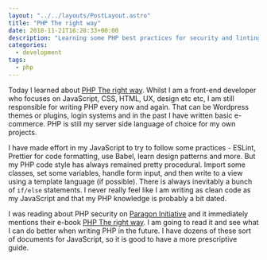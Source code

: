 ```yaml
---
layout: "../../layouts/PostLayout.astro"
title: "PHP The right way"
date: 2018-11-21T16:28:33+00:00
description: "Learning some PHP best practices for security and linting"
categories:
  - development
tags:
  - php
---
```


Today I learned about [PHP The right way](https://phptherightway.com/). Whilst I am a front-end developer who focuses on JavaScript, CSS, HTML, UX, design etc etc, I am still responsible for writing PHP every now and again. That can be Wordpress themes or plugins, login systems and in the past I have written basic e-commerce. PHP is still my server side language of choice for my own projects.

I have made effort in my JavaScript to try to follow some practices - ESLint, Prettier for code formatting, use Babel, learn design patterns and more. But my PHP code style has always remained pretty procedural. Import some classes, set some variables, handle form input, and then write to a view using a template language (if possible). There is always inevitably a bunch of `if/else` statements. I never really feel like I am writing as clean code as my JavaScript and that my PHP knowledge is probably a bit dated.

<!--more-->

I was reading about PHP security on [Paragon Initiative](https://paragonie.com/blog/2017/12/2018-guide-building-secure-php-software) and it immediately mentions their e-book [PHP The right way](https://phptherightway.com/). I am going to read it and see what I can do better when writing PHP in the future. I have dozens of these sort of documents for JavaScript, so it is good to have a more prescriptive guide.

